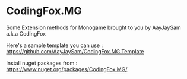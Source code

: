 # CodingFox.MG
Some Extension methods for Monogame brought to you by AayJaySam a.k.a CodingFox

Here's a sample template you can use :
https://github.com/AayJaySam/CodingFox.MG.Template

Install nuget packages from : https://www.nuget.org/packages/CodingFox.MG/
